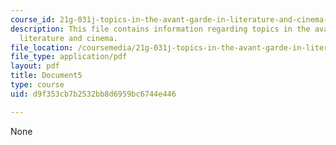 ```yaml
---
course_id: 21g-031j-topics-in-the-avant-garde-in-literature-and-cinema-spring-2003
description: This file contains information regarding topics in the avant-garde in
  literature and cinema.
file_location: /coursemedia/21g-031j-topics-in-the-avant-garde-in-literature-and-cinema-spring-2003/d9f353cb7b2532bb8d6959bc6744e446_MIT21G_031JS03_lecture5.pdf
file_type: application/pdf
layout: pdf
title: Document5
type: course
uid: d9f353cb7b2532bb8d6959bc6744e446

---
```

None